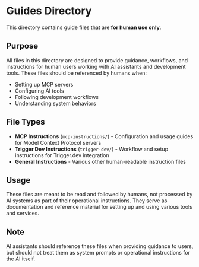 # Guides Directory

This directory contains guide files that are **for human use only**.

## Purpose

All files in this directory are designed to provide guidance, workflows, and instructions for human users working with AI assistants and development tools. These files should be referenced by humans when:

- Setting up MCP servers
- Configuring AI tools
- Following development workflows
- Understanding system behaviors

## File Types

- **MCP Instructions** (`mcp-instructions/`) - Configuration and usage guides for Model Context Protocol servers
- **Trigger Dev Instructions** (`trigger-dev/`) - Workflow and setup instructions for Trigger.dev integration
- **General Instructions** - Various other human-readable instruction files

## Usage

These files are meant to be read and followed by humans, not processed by AI systems as part of their operational instructions. They serve as documentation and reference material for setting up and using various tools and services.

## Note

AI assistants should reference these files when providing guidance to users, but should not treat them as system prompts or operational instructions for the AI itself.
